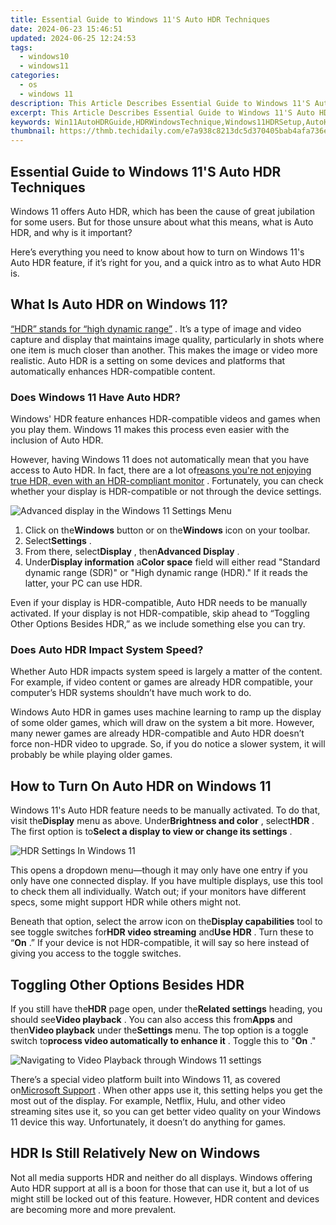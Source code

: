 ```yaml
---
title: Essential Guide to Windows 11'S Auto HDR Techniques
date: 2024-06-23 15:46:51
updated: 2024-06-25 12:24:53
tags:
  - windows10
  - windows11
categories:
  - os
  - windows 11
description: This Article Describes Essential Guide to Windows 11'S Auto HDR Techniques
excerpt: This Article Describes Essential Guide to Windows 11'S Auto HDR Techniques
keywords: Win11AutoHDRGuide,HDRWindowsTechnique,Windows11HDRSetup,AutoHDRWin11Essay,HDRAutoConfigWin11,TechGuideWinHDR,Windows11HDRBasics
thumbnail: https://thmb.techidaily.com/e7a938c8213dc5d370405bab4afa736e010a188d2f4d2dd7c34adab834ad1c13.jpg
---
```


## Essential Guide to Windows 11'S Auto HDR Techniques

 Windows 11 offers Auto HDR, which has been the cause of great jubilation for some users. But for those unsure about what this means, what is Auto HDR, and why is it important?

 Here’s everything you need to know about how to turn on Windows 11's Auto HDR feature, if it’s right for you, and a quick intro as to what Auto HDR is.

## What Is Auto HDR on Windows 11?

[“HDR” stands for “high dynamic range”](https://www.makeuseof.com/what-is-hdr/) . It’s a type of image and video capture and display that maintains image quality, particularly in shots where one item is much closer than another. This makes the image or video more realistic. Auto HDR is a setting on some devices and platforms that automatically enhances HDR-compatible content.

### Does Windows 11 Have Auto HDR?

 Windows' HDR feature enhances HDR-compatible videos and games when you play them. Windows 11 makes this process even easier with the inclusion of Auto HDR.

 However, having Windows 11 does not automatically mean that you have access to Auto HDR. In fact, there are a lot of[reasons you're not enjoying true HDR, even with an HDR-compliant monitor](https://www.makeuseof.com/reasons-not-enjoying-true-hdr/) . Fortunately, you can check whether your display is HDR-compatible or not through the device settings.

![Advanced display in the Windows 11 Settings Menu](https://static1.makeuseofimages.com/wordpress/wp-content/uploads/2022/11/Advanced-display.jpg)

1. Click on the**Windows** button or on the**Windows** icon on your toolbar.
2. Select**Settings** .
3. From there, select**Display** , then**Advanced Display** .
4. Under**Display information** a**Color space** field will either read "Standard dynamic range (SDR)" or "High dynamic range (HDR)." If it reads the latter, your PC can use HDR.

 Even if your display is HDR-compatible, Auto HDR needs to be manually activated. If your display is not HDR-compatible, skip ahead to “Toggling Other Options Besides HDR,” as we include something else you can try.

### Does Auto HDR Impact System Speed?

 Whether Auto HDR impacts system speed is largely a matter of the content. For example, if video content or games are already HDR compatible, your computer’s HDR systems shouldn’t have much work to do.

 Windows Auto HDR in games uses machine learning to ramp up the display of some older games, which will draw on the system a bit more. However, many newer games are already HDR-compatible and Auto HDR doesn’t force non-HDR video to upgrade. So, if you do notice a slower system, it will probably be while playing older games.

## How to Turn On Auto HDR on Windows 11

 Windows 11's Auto HDR feature needs to be manually activated. To do that, visit the**Display** menu as above. Under**Brightness and color** , select**HDR** . The first option is to**Select a display to view or change its settings** .

![HDR Settings In Windows 11](https://static1.makeuseofimages.com/wordpress/wp-content/uploads/2022/11/system-display-HDR.jpg)

 This opens a dropdown menu—though it may only have one entry if you only have one connected display. If you have multiple displays, use this tool to check them all individually. Watch out; if your monitors have different specs, some might support HDR while others might not.

 Beneath that option, select the arrow icon on the**Display capabilities** tool to see toggle switches for**HDR video streaming** and**Use HDR** . Turn these to “**On** .” If your device is not HDR-compatible, it will say so here instead of giving you access to the toggle switches.

## Toggling Other Options Besides HDR

 If you still have the**HDR** page open, under the**Related settings** heading, you should see**Video playback** . You can also access this from**Apps** and then**Video playback** under the**Settings** menu. The top option is a toggle switch to**process video automatically to enhance it** . Toggle this to "**On** ."

![Navigating to Video Playback through Windows 11 settings](https://static1.makeuseofimages.com/wordpress/wp-content/uploads/2022/11/Apps-video-playback.jpg)

 There’s a special video platform built into Windows 11, as covered on[Microsoft Support](https://support.microsoft.com/en-us/windows/video-playback-settings-in-windows-39ad5cbf-b2d1-2664-bd55-65028db05579#WindowsVersion=Windows%5F11) . When other apps use it, this setting helps you get the most out of the display. For example, Netflix, Hulu, and other video streaming sites use it, so you can get better video quality on your Windows 11 device this way. Unfortunately, it doesn’t do anything for games.

## HDR Is Still Relatively New on Windows

 Not all media supports HDR and neither do all displays. Windows offering Auto HDR support at all is a boon for those that can use it, but a lot of us might still be locked out of this feature. However, HDR content and devices are becoming more and more prevalent.


<ins class="adsbygoogle"
     style="display:block"
     data-ad-format="autorelaxed"
     data-ad-client="ca-pub-7571918770474297"
     data-ad-slot="1223367746"></ins>



<ins class="adsbygoogle"
     style="display:block"
     data-ad-client="ca-pub-7571918770474297"
     data-ad-slot="8358498916"
     data-ad-format="auto"
     data-full-width-responsive="true"></ins>
